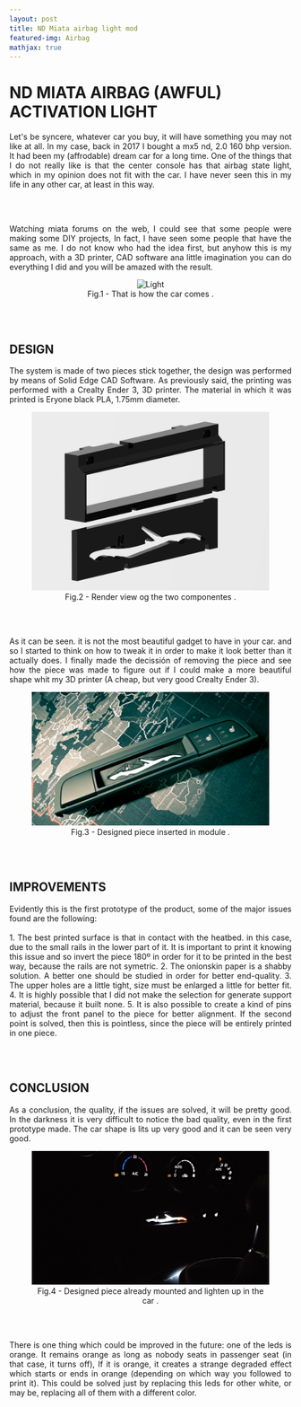 ```yaml
---
layout: post
title: ND Miata airbag light mod
featured-img: Airbag
mathjax: true
---
```


# ND MIATA AIRBAG (AWFUL) ACTIVATION LIGHT
 <p align="justify">
    Let's be syncere, whatever car you buy, it will have something you may not like at all. In my case, back in 2017 I bought a mx5 nd, 2.0 160 bhp version. It had been my (affrodable) dream car for a long time. One of the things that I do not really like is that the center console has that airbag state light, which in my opinion does not fit with the car. I have never seen this in my life in any other car, at least in this way. 
 </p>
<br/><br/>
 <p align="justify">
    Watching miata forums on the web, I could see that some people were making some DIY projects, In fact, I have seen some people that have the same as me. I do not know who had the idea first, but anyhow this is my approach, with a 3D printer, CAD software ana little imagination you can do everything I did and you will be amazed with the result.
 </p>
<figure>
    <div align = "center"><img src="https://images0.autocasion.com/unsafe/700x/unoauto/09/2245/9ffa1167c661ae018ea1eb78cdab1dff4cf114d3.jpeg" alt="Light" class="center">
    <figcaption>Fig.1 - That is how the car comes .</figcaption>
    </div>
</figure>
<br/><br/>

## DESIGN
<p align="justify">
    The system is made of two pieces stick together, the design was performed by means of Solid Edge CAD Software. As previously said, the printing was performed with a Crealty Ender 3, 3D printer. The material in which it was printed is Eryone black PLA, 1.75mm diameter. 
 </p>
<figure>
    <div align = "center"><img src="https://raw.githubusercontent.com/jmtorrente/jmtorrente.github.io/master/assets/img/Article_image/Airbag_3.jpg" alt="Lighten" class="center">
    <figcaption>Fig.2 - Render view og the two componentes  .</figcaption>
    </div>
</figure>
<br/><br/>
<p align="justify">
    As it can be seen. it is not the most beautiful gadget to have in your car. and so I started to think on how to tweak it in order to make it look better than it actually does. I finally made the decissión of removing the piece and see how the piece was made to figure out if I could make a more beautiful shape whit my 3D printer (A cheap, but very good Crealty Ender 3).
 </p>
<figure>
    <div align = "center"><img src="https://raw.githubusercontent.com/jmtorrente/jmtorrente.github.io/master/assets/img/Article_image/Airbag_1.jpg" alt="Lighten" class="center">
    <figcaption>Fig.3 - Designed piece inserted in module .</figcaption>
    </div>
</figure>
<br/><br/>

## IMPROVEMENTS
<p align="justify">
    Evidently this is the first prototype of the product, some of the major issues found are the following:
<br/><br/>
    1. The best printed surface is that in contact with the heatbed. in this case, due to the small rails in the lower part of it. It is important to print it knowing this issue and so invert the piece 180º in order for it to be printed in the best way, because the rails are not symetric.
    2. The onionskin paper is a shabby solution. A better one should be studied in order for better end-quality.
    3. The upper holes are a little tight, size must be enlarged a little for better fit.
    4. It is highly possible that I did not make the selection for generate support material, because it built none.
    5. It is also possible to create a kind of pins to adjust the front panel to the piece for better alignment. If the second point is solved, then this is pointless, since the piece will be entirely printed in one piece.
 </p>
<br/><br/>

## CONCLUSION
<p align="justify">
    As a conclusion, the quality, if the issues are solved, it will be pretty good. In the darkness it is very difficult to notice the bad quality, even in the first prototype made. The car shape is lits up very good and it can be seen very good.
</p>
<figure>
    <div align = "center"><img src="https://raw.githubusercontent.com/jmtorrente/jmtorrente.github.io/master/assets/img/Article_image/Airbag_2.jpg" alt="Lighten" class="center">
    <figcaption>Fig.4 - Designed piece already mounted and lighten up in the car .</figcaption>
    </div>
</figure>
<br/><br/>
<p align="justify">
    There is one thing which could be improved in the future: one of the leds is orange. It remains orange as long as nobody seats in passenger seat (in that case, it turns off), If it is orange, it creates a strange degraded effect which starts or ends in orange (depending on which way you followed to print it). This could be solved just by replacing this leds for other white, or may be, replacing all of them with a different color.
</p>


